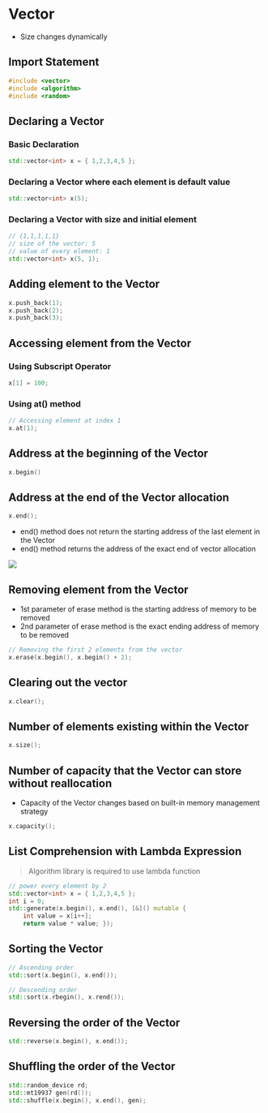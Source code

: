 # Vector
- Size changes dynamically

## Import Statement
```cpp
#include <vector>
#include <algorithm>
#include <random>
```

## Declaring a Vector
### Basic Declaration
```cpp
std::vector<int> x = { 1,2,3,4,5 };
```

### Declaring a Vector where each element is default value
```cpp
std::vector<int> x(5);
```

### Declaring a Vector with size and initial element
```cpp
// {1,1,1,1,1}
// size of the vector: 5
// value of every element: 1
std::vector<int> x(5, 1);
```

## Adding element to the Vector
```cpp
x.push_back(1);
x.push_back(2);
x.push_back(3);
```

## Accessing element from the Vector
### Using Subscript Operator
```cpp
x[1] = 100;
```

### Using at() method
```cpp
// Accessing element at index 1
x.at(1);
```

## Address at the beginning of the Vector
```cpp
x.begin()
```
## Address at the end of the Vector allocation
```cpp
x.end();
```

- end() method does not return the starting address of the last element in the Vector
- end() method returns the address of the exact end of vector allocation

<img src="https://upload.cppreference.com/mwiki/images/1/1b/range-begin-end.svg">

## Removing element from the Vector
- 1st parameter of erase method is the starting address of memory to be removed
- 2nd parameter of erase method is the exact ending address of memory to be removed

```cpp
// Removing the first 2 elements from the vector
x.erase(x.begin(), x.begin() + 2);
```

## Clearing out the vector
```cpp
x.clear();
```

## Number of elements existing within the Vector
```cpp
x.size();
```

## Number of capacity that the Vector can store without reallocation
- Capacity of the Vector changes based on built-in memory management strategy
```cpp
x.capacity();
```

## List Comprehension with Lambda Expression
> Algorithm library is required to use lambda function

```cpp
// power every element by 2
std::vector<int> x = { 1,2,3,4,5 };
int i = 0;
std::generate(x.begin(), x.end(), [&]() mutable {
    int value = x[i++];
    return value * value; });
```

## Sorting the Vector
```cpp
// Ascending order
std::sort(x.begin(), x.end());

// Descending order
std::sort(x.rbegin(), x.rend());
```

## Reversing the order of the Vector
```cpp
std::reverse(x.begin(), x.end());
```

## Shuffling the order of the Vector
```cpp
std::random_device rd;
std::mt19937 gen(rd());
std::shuffle(x.begin(), x.end(), gen);
```